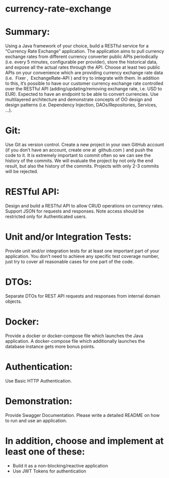 # currency-rate-exchange
# Summary:
Using a Java framework of your choice, build a RESTful service for a “Currency Rate Exchange” application. The application aims to pull currency exchange rates from different currency converter public APIs periodically (i.e. every 5 minutes, configurable per provider), store the historical data, and expose all the actual rates through the API. Choose at least two public APIs on your convenience which are providing currency exchange rate data (i.e. ​ Fixer​ , ​ ExchangeRate-API​ ) and try to integrate with them. In addition to this, it’s possible to have our customer currency exchange rate controlled over the RESTful API (adding/updating/removing exchange rate, i.e. USD to EUR). Expected to have an endpoint to be able to convert currencies. Use multilayered architecture and demonstrate concepts of OO design and design patterns (i.e. Dependency Injection, DAOs/Repositories, Services, ...).

# Git:

Use Git as version control. Create a new project in your own GitHub account (if you don’t have an account, create one at ​ github.com​ ) and push the code to it. It is extremely important to commit often so we can see the history of the commits. We will evaluate the project by not only the end result, but also the history of the commits. Projects with only 2-3 commits will be rejected.

# RESTful API:

Design and build a RESTful API to allow CRUD operations on currency rates. Support JSON for requests and responses. Note access should be restricted only for Authenticated users.

# Unit and/or Integration Tests:
 Provide unit and/or integration tests for at least one important part of your application. You don’t need to achieve any specific test coverage number, just try to cover all reasonable cases for one part of the code.
 
# DTOs:

Separate DTOs for REST API requests and responses from internal domain objects.

# Docker:

Provide a docker or docker-compose file which launches the Java application. A docker-compose file which additionally launches the database instance gets more bonus points.

# Authentication:

Use Basic HTTP Authentication.

# Demonstration:

Provide Swagger Documentation. Please write a detailed README on how to run and use an application.

# In addition, choose and implement at least one of these:

- Build it as a non-blocking/reactive application
- Use JWT Tokens for authentication